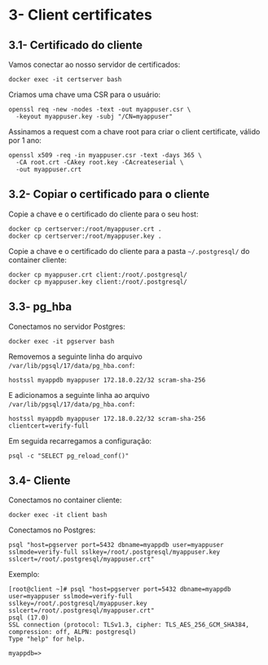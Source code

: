 # 3- Client certificates

## 3.1- Certificado do cliente

Vamos conectar ao nosso servidor de certificados:

```
docker exec -it certserver bash
```

Criamos uma chave uma CSR para o usuário:

```
openssl req -new -nodes -text -out myappuser.csr \
  -keyout myappuser.key -subj "/CN=myappuser"
```

Assinamos a request com a chave root para criar o client certificate, válido por 1 ano:

```
openssl x509 -req -in myappuser.csr -text -days 365 \
  -CA root.crt -CAkey root.key -CAcreateserial \
  -out myappuser.crt
```


## 3.2- Copiar o certificado para o cliente

Copie a chave e o certificado do cliente para o seu host:

```
docker cp certserver:/root/myappuser.crt .
docker cp certserver:/root/myappuser.key .
```

Copie a chave e o certificado do cliente para a pasta `~/.postgresql/` do container cliente:

```
docker cp myappuser.crt client:/root/.postgresql/
docker cp myappuser.key client:/root/.postgresql/
```


## 3.3- pg_hba

Conectamos no servidor Postgres:

```
docker exec -it pgserver bash
```

Removemos a seguinte linha do arquivo `/var/lib/pgsql/17/data/pg_hba.conf`:

```
hostssl myappdb myappuser 172.18.0.22/32 scram-sha-256
```

E adicionamos a seguinte linha ao arquivo `/var/lib/pgsql/17/data/pg_hba.conf`:

```
hostssl myappdb myappuser 172.18.0.22/32 scram-sha-256 clientcert=verify-full
```

Em seguida recarregamos a configuração:

```
psql -c "SELECT pg_reload_conf()"
```


## 3.4- Cliente

Conectamos no container cliente:

```
docker exec -it client bash
```

Conectamos no Postgres:

```
psql "host=pgserver port=5432 dbname=myappdb user=myappuser sslmode=verify-full sslkey=/root/.postgresql/myappuser.key sslcert=/root/.postgresql/myappuser.crt"
```

Exemplo:

```
[root@client ~]# psql "host=pgserver port=5432 dbname=myappdb user=myappuser sslmode=verify-full sslkey=/root/.postgresql/myappuser.key sslcert=/root/.postgresql/myappuser.crt"
psql (17.0)
SSL connection (protocol: TLSv1.3, cipher: TLS_AES_256_GCM_SHA384, compression: off, ALPN: postgresql)
Type "help" for help.

myappdb=>
```
